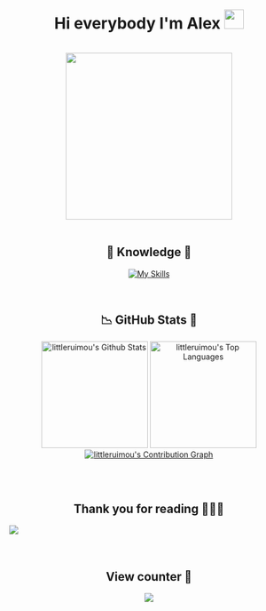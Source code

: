 <h1 align="center">Hi everybody I'm Alex <img src="https://media.giphy.com/media/hvRJCLFzcasrR4ia7z/giphy.gif" width="35px" height="35px"></h1>

<body>
<br>
<div align="center">
<img src="https://media.tenor.com/mV5ycTPTpxkAAAAC/sinchan-hello.gif" width="300px">
</div>
<br>

<h2 align="center"> 🔎 Knowledge 📖 </h2>
</div>
<div align = "center">
<p align = "center">
     <a href="https://skillicons.dev">
        <img src="https://skillicons.dev/icons?i=androidstudio,bash,linux,vim,git,github,java,c,cpp.html=7"alt="My Skills"/> 
    </a>
</p>
</div>
<br>

<h2 align = "center"> 📉 GitHub Stats 🌟 </h2>
<div> 
<p align = "center">
  <a href="https://github.com/littleruimou"><img alt="littleruimou's Github Stats" src="https://github-readme-stats.vercel.app/api/?username=littleruimou&show_icons=true&include_all_commits=true&count_private=true&theme=material-palenight&hide_border=true&bg_color=1F222E&title_color=F85D7F&icon_color=F8D866&line_height=28&rank_icon=github" height="192px"/></a>
  <a href="https://github.com/littleruimou"><img alt="littleruimou's Top Languages" src="https://denvercoder1-github-readme-stats.vercel.app/api/top-langs/?username=littleruimou&langs_count=8&layout=compact&theme=material-palenight&hide_border=true&bg_color=1F222E&title_color=F85D7F&icon_color=F8D866" height="192px"/></a>
  <a href="https://github.com/littleruimou"><img alt="littleruimou's Contribution Graph" src="https://github-readme-activity-graph.vercel.app/graph?username=littleruimou&theme=dracula&bg_color=1F222E&title_color=F85D7F&point=F8D866&line=F85D7F&color=a6accd&hide_border=true&radius=4.5" /></a>
</p>
</div>
<br>

</div>  
<br>
<div>
<h2 align="center">Thank you for reading 🙋🏻‍♂️</h2>
<div>
<img src="https://saenai-movie.com/shared/img/package/main_visual_pc.png" align="center" />
  </div>
<br> 
</div>  


<br>
<div>
<h2 align="center">View counter 👀</h2>
<div align="center">
<img src="https://moe-counter.glitch.me/get/@littleruimou?theme=gelbooru" />
  </div>
<br>

<!---
littleruimou/littleruimou is a ✨ special ✨ repository because its `README.md` (this file) appears on your GitHub profile.
You can click the Preview link to take a look at your changes.
--->
